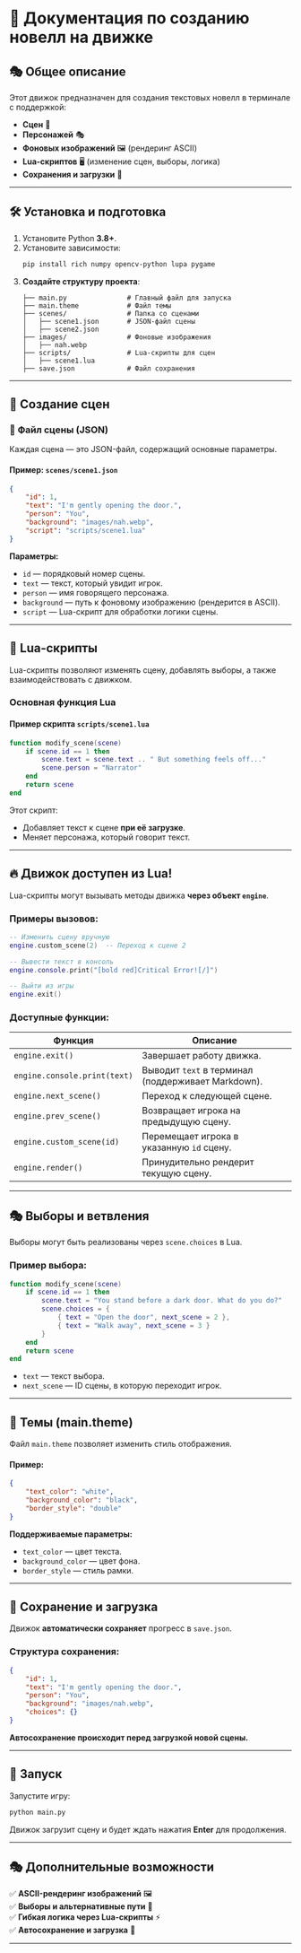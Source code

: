 # 📖 **Документация по созданию новелл на движке**

## 🎭 **Общее описание**
Этот движок предназначен для создания текстовых новелл в терминале с поддержкой:
- **Сцен** 📜
- **Персонажей** 🎭
- **Фоновых изображений** 🖼 (рендеринг ASCII)
- **Lua-скриптов** 🖥 (изменение сцен, выборы, логика)
- **Сохранения и загрузки** 💾

---

## 🛠 **Установка и подготовка**
1. Установите Python **3.8+**.
2. Установите зависимости:
   ```sh
   pip install rich numpy opencv-python lupa pygame
   ```
3. **Создайте структуру проекта**:
   ```
   ├── main.py               # Главный файл для запуска
   ├── main.theme            # Файл темы
   ├── scenes/               # Папка со сценами
   │   ├── scene1.json       # JSON-файл сцены
   │   ├── scene2.json
   ├── images/               # Фоновые изображения
   │   ├── nah.webp
   ├── scripts/              # Lua-скрипты для сцен
   │   ├── scene1.lua
   ├── save.json             # Файл сохранения
   ```

---

## 📌 **Создание сцен**
### 🔹 **Файл сцены (JSON)**
Каждая сцена — это JSON-файл, содержащий основные параметры.

#### **Пример: `scenes/scene1.json`**
```json
{
    "id": 1,
    "text": "I'm gently opening the door.",
    "person": "You",
    "background": "images/nah.webp",
    "script": "scripts/scene1.lua"
}
```
**Параметры:**
- `id` — порядковый номер сцены.
- `text` — текст, который увидит игрок.
- `person` — имя говорящего персонажа.
- `background` — путь к фоновому изображению (рендерится в ASCII).
- `script` — Lua-скрипт для обработки логики сцены.

---

## 📝 **Lua-скрипты**
Lua-скрипты позволяют изменять сцену, добавлять выборы, а также взаимодействовать с движком.

### **Основная функция Lua**
#### **Пример скрипта `scripts/scene1.lua`**
```lua
function modify_scene(scene)
    if scene.id == 1 then
        scene.text = scene.text .. " But something feels off..."
        scene.person = "Narrator"
    end
    return scene
end
```
Этот скрипт:
- Добавляет текст к сцене **при её загрузке**.
- Меняет персонажа, который говорит текст.

---

## 🔥 **Движок доступен из Lua!**
Lua-скрипты могут вызывать методы движка **через объект `engine`**.

### **Примеры вызовов:**
```lua
-- Изменить сцену вручную
engine.custom_scene(2)  -- Переход к сцене 2

-- Вывести текст в консоль
engine.console.print("[bold red]Critical Error![/]")

-- Выйти из игры
engine.exit()
```

### **Доступные функции:**
| Функция | Описание |
|---------|----------|
| `engine.exit()` | Завершает работу движка. |
| `engine.console.print(text)` | Выводит `text` в терминал (поддерживает Markdown). |
| `engine.next_scene()` | Переход к следующей сцене. |
| `engine.prev_scene()` | Возвращает игрока на предыдущую сцену. |
| `engine.custom_scene(id)` | Перемещает игрока в указанную `id` сцену. |
| `engine.render()` | Принудительно рендерит текущую сцену. |

---

## 🎭 **Выборы и ветвления**
Выборы могут быть реализованы через `scene.choices` в Lua.

### **Пример выбора:**
```lua
function modify_scene(scene)
    if scene.id == 1 then
        scene.text = "You stand before a dark door. What do you do?"
        scene.choices = {
            { text = "Open the door", next_scene = 2 },
            { text = "Walk away", next_scene = 3 }
        }
    end
    return scene
end
```

- `text` — текст выбора.
- `next_scene` — ID сцены, в которую переходит игрок.

---

## 🎨 **Темы (main.theme)**
Файл `main.theme` позволяет изменить стиль отображения.

#### **Пример:**
```json
{
    "text_color": "white",
    "background_color": "black",
    "border_style": "double"
}
```

**Поддерживаемые параметры:**
- `text_color` — цвет текста.
- `background_color` — цвет фона.
- `border_style` — стиль рамки.

---

## 💾 **Сохранение и загрузка**
Движок **автоматически сохраняет** прогресс в `save.json`.

### **Структура сохранения:**
```json
{
    "id": 1,
    "text": "I'm gently opening the door.",
    "person": "You",
    "background": "images/nah.webp",
    "choices": {}
}
```
**Автосохранение происходит перед загрузкой новой сцены.**

---

## 🚀 **Запуск**
Запустите игру:
```sh
python main.py
```
Движок загрузит сцену и будет ждать нажатия **Enter** для продолжения.

---

## 🎭 **Дополнительные возможности**
✅ **ASCII-рендеринг изображений** 🖼  
✅ **Выборы и альтернативные пути** 🔀  
✅ **Гибкая логика через Lua-скрипты** ⚡  
✅ **Автосохранение и загрузка** 💾  

---
